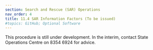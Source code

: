 ```yaml
---
section: Search and Rescue (SAR) Operations
nav_order: 4
title: 11.4 SAR Information Factors (To be issued)
#topics: GitHub; Optional Software
---
```


This procedure is still under development. In the interim, contact State Operations Centre on 8354 6924 for advice.